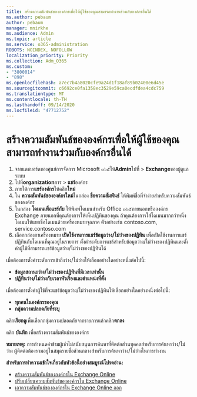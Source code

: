 ```yaml
---
title: สร้างความสัมพันธ์ขององค์กรเพื่อให้ผู้ใช้ของคุณสามารถทำงานร่วมกับองค์กรอื่นได้
ms.author: pebaum
author: pebaum
manager: mnirkhe
ms.audience: Admin
ms.topic: article
ms.service: o365-administration
ROBOTS: NOINDEX, NOFOLLOW
localization_priority: Priority
ms.collection: Adm_O365
ms.custom:
- "3800014"
- "898"
ms.openlocfilehash: a7ec7b4a8020cfe9a24d1f18af89b02400e6d45e
ms.sourcegitcommit: c6692ce0fa1358ec3529e59ca0ecdfdea4cdc759
ms.translationtype: MT
ms.contentlocale: th-TH
ms.lasthandoff: 09/14/2020
ms.locfileid: "47712752"
---
```

# <a name="create-an-organization-relationship-to-allow-your-users-to-collaborate-with-another-organization"></a>สร้างความสัมพันธ์ขององค์กรเพื่อให้ผู้ใช้ของคุณสามารถทำงานร่วมกับองค์กรอื่นได้

1. จากแดชบอร์ดของศูนย์การจัดการ Microsoft ๓๖๕ให้**Admin**ไปที่  >  **Exchange**ของผู้ดูแลระบบ
2. ไปที่**organization**การ  >  **แชร์**องค์กร
3. ภายใต้การ**แชร์องค์กร**ให้คลิก**ใหม่**
4. ใน **ความสัมพันธ์ขององค์กรใหม่**ในกล่อง **ชื่อความสัมพันธ์** ให้พิมพ์ชื่อที่จำง่ายสำหรับความสัมพันธ์ขององค์กร
5. ในกล่อง **โดเมนเพื่อแชร์กับ** ให้พิมพ์โดเมนสำหรับ Office ๓๖๕ภายนอกหรือองค์กร Exchange ภายนอกที่คุณต้องการให้เห็นปฏิทินของคุณ ถ้าคุณต้องการใส่โดเมนมากกว่าหนึ่งโดเมนให้แยกชื่อโดเมนด้วยเครื่องหมายจุลภาค ตัวอย่างเช่น contoso.com, service.contoso.com
6. เลือกกล่องกาเครื่องหมาย **เปิดใช้งานการแชร์ข้อมูลว่าง/ไม่ว่างของปฏิทิน** เพื่อเปิดใช้งานการแชร์ปฏิทินกับโดเมนที่คุณอยู่ในรายการ ตั้งค่าระดับการแชร์สำหรับข้อมูลว่าง/ไม่ว่างของปฏิทินและตั้งค่าผู้ใช้ที่สามารถแชร์ข้อมูลว่าง/ไม่ว่างของปฏิทินได้  

เมื่อต้องการตั้งค่าระดับการเข้าถึงว่าง/ไม่ว่างให้เลือกอย่างใดอย่างหนึ่งต่อไปนี้:

- **ข้อมูลสถานะว่าง/ไม่ว่างของปฏิทินที่มีเวลาเท่านั้น**
- **ปฏิทินว่าง/ไม่ว่างกับเวลาหัวเรื่องและตำแหน่งที่ตั้ง**  

 เมื่อต้องการตั้งค่าผู้ใช้ที่จะแชร์ข้อมูลว่าง/ไม่ว่างของปฏิทินให้เลือกอย่างใดอย่างหนึ่งต่อไปนี้:

- **ทุกคนในองค์กรของคุณ**
- **กลุ่มความปลอดภัยที่ระบุ**  

คลิก**เรียกดู**เพื่อเลือกกลุ่มความปลอดภัยจากรายการแล้วคลิก**ตกลง**

คลิก **บันทึก** เพื่อสร้างความสัมพันธ์ขององค์กร  

**หมายเหตุ:** การกำหนดค่าข้ามผู้เช่าไม่สนับสนุนการค้นหาที่ติดต่อส่วนบุคคลสำหรับการค้นหาว่าง/ไม่ว่าง ผู้ติดต่อต้องรวมอยู่ในสมุดรายชื่อส่วนกลางสำหรับการค้นหาว่าง/ไม่ว่างในการทำงาน

**สำหรับการทำความเข้าใจเกี่ยวกับหัวข้อนี้อย่างสมบูรณ์โปรดอ่าน:**

- [สร้างความสัมพันธ์ขององค์กรใน Exchange Online](https://docs.microsoft.com/exchange/sharing/organization-relationships/create-an-organization-relationship)
- [ปรับเปลี่ยนความสัมพันธ์ขององค์กรใน Exchange Online](https://docs.microsoft.com/exchange/sharing/organization-relationships/modify-an-organization-relationship)
- [เอาความสัมพันธ์ขององค์กรใน Exchange Online ออก](https://docs.microsoft.com/exchange/sharing/organization-relationships/remove-an-organization-relationship)
